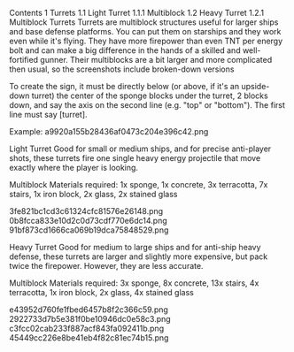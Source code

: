 Contents
1 Turrets
1.1 Light Turret
1.1.1 Multiblock
1.2 Heavy Turret
1.2.1 Multiblock
Turrets
Turrets are multiblock structures useful for larger ships and base defense platforms. You can put them on starships and they work even while it's flying. They have more firepower than even TNT per energy bolt and can make a big difference in the hands of a skilled and well-fortified gunner. Their multiblocks are a bit larger and more complicated then usual, so the screenshots include broken-down versions

To create the sign, it must be directly below (or above, if it's an upside-down turret) the center of the sponge blocks under the turret, 2 blocks down, and say the axis on the second line (e.g. "top" or "bottom"). The first line must say [turret].

Example: a9920a155b28436af0473c204e396c42.png

Light Turret
Good for small or medium ships, and for precise anti-player shots, these turrets fire one single heavy energy projectile that move exactly where the player is looking.

Multiblock
Materials required: 1x sponge, 1x concrete, 3x terracotta, 7x stairs, 1x iron block, 2x glass, 2x stained glass

3fe821bc1cd3c61324cfc81576e26148.png 0b8fcca833e10d2c0d73cdf770e6dc14.png 91bf873cd1666ca069b19dca75848529.png

Heavy Turret
Good for medium to large ships and for anti-ship heavy defense, these turrets are larger and slightly more expensive, but pack twice the firepower. However, they are less accurate.

Multiblock
Materials required: 3x sponge, 8x concrete, 13x stairs, 4x terracotta, 1x iron block, 2x glass, 4x stained glass

e43952d760fe1fbed6457b8f2c366c59.png 2922733d7b5e381f0be10946dc0e58c3.png c3fcc02cab233f887acf843fa092411b.png 45449cc226e8be41eb4f82c81ec74b15.png